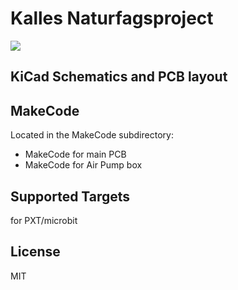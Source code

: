 # Kalles Naturfagsproject

![](https://github.com/JordanElectronics/Kalle-Naturfagsprojekt-Microbit/pictures/icon1.png)

## KiCad Schematics and PCB layout

## MakeCode
Located in the MakeCode subdirectory:
- MakeCode for main PCB
- MakeCode for Air Pump box

## Supported Targets
for PXT/microbit

## License
MIT
